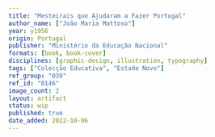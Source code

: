 ```yaml
---
title: "Mesteirais que Ajudaram a Fazer Portugal"
author_name: ["João Maria Mattoso"]
year: y1956
origin: Portugal
publisher: "Ministério da Educação Nacional"
formats: [book, book-cover]
disciplines: [graphic-design, illustration, typography]
tags: ["Colecção Educativa", "Estado Novo"]
ref_group: "030"
ref_id: "0146"
image_count: 2
layout: artifact
status: wip
published: true
date_added: 2022-10-06
---
```

